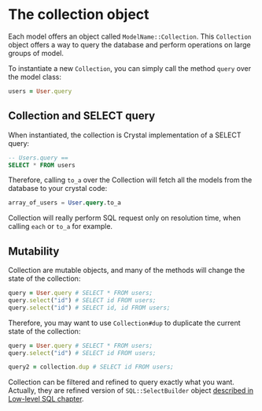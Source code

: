 # The collection object

Each model offers an object called `ModelName::Collection`. This `Collection` object offers a way to query the database and perform operations on large groups of model.

To instantiate a new `Collection`, you can simply call the method `query` over the model class:

```ruby
users = User.query
```

## Collection and SELECT query

When instantiated, the collection is Crystal implementation of a SELECT query:

```sql
-- Users.query ==
SELECT * FROM users
```

Therefore, calling `to_a` over the Collection will fetch all the models from the database to your crystal code:

```sql
array_of_users = User.query.to_a
```

Collection will really perform SQL request only on resolution time, when calling `each` or `to_a` for example.

## Mutability

Collection are mutable objects, and many of the methods will change the state of the collection:

```ruby
query = User.query # SELECT * FROM users;
query.select("id") # SELECT id FROM users;
query.select("id") # SELECT id, id FROM users;
```

Therefore, you may want to use `Collection#dup` to duplicate the current state of the collection:

```ruby
query = User.query # SELECT * FROM users;
query.select("id") # SELECT id FROM users;

query2 = collection.dup # SELECT id FROM users;
```

Collection can be filtered and refined to query exactly what you want. Actually, they are refined version of `SQL::SelectBuilder` object [described in Low-level SQL chapter](../low-level-sql/).

